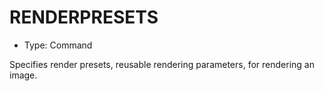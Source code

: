 # RENDERPRESETS

- Type: Command

Specifies render presets, reusable rendering parameters, for rendering an image.
